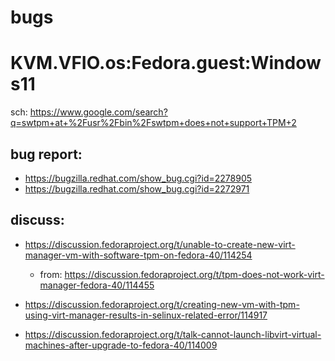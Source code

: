 # bugs
# KVM.VFIO.os:Fedora.guest:Windows11
sch: https://www.google.com/search?q=swtpm+at+%2Fusr%2Fbin%2Fswtpm+does+not+support+TPM+2

## bug report:
- https://bugzilla.redhat.com/show_bug.cgi?id=2278905
- https://bugzilla.redhat.com/show_bug.cgi?id=2272971

## discuss:
- https://discussion.fedoraproject.org/t/unable-to-create-new-virt-manager-vm-with-software-tpm-on-fedora-40/114254
  - from: https://discussion.fedoraproject.org/t/tpm-does-not-work-virt-manager-fedora-40/114455

- https://discussion.fedoraproject.org/t/creating-new-vm-with-tpm-using-virt-manager-results-in-selinux-related-error/114917
- https://discussion.fedoraproject.org/t/talk-cannot-launch-libvirt-virtual-machines-after-upgrade-to-fedora-40/114009

